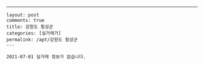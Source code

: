 ---
    layout: post
    comments: true
    title: 강원도 횡성군
    categories: [실거래가]
    permalink: /apt/강원도 횡성군
    ---

    2021-07-01 실거래 정보가 없습니다.

    